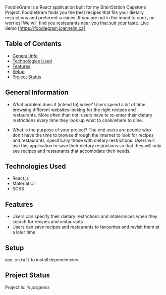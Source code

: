 
FoodieGram is a React application built for my BrainStation Capstone Project. FoodieGram finds you the best recipes that fits your dietary restrictions and preferred cuisines. If you are not in the mood to cook, no worries! We will find you restaurants near you that suit your taste. Live demo [https://foodiegram.joannelin.ca]


## Table of Contents
* [General Info](#general-information)
* [Technologies Used](#technologies-used)
* [Features](#features)
* [Setup](#setup)
* [Project Status](#project-status)


## General Information
- What problem does it (intend to) solve?
Users spend a lot of time browsing different websites looking for the right recipes and restaurants. More often than not, users have to re-enter their dietary restrictions every time they look up what to cook/where to dine.

- What is the purpose of your project?
The end users are people who don't have the time to browse through the internet to look for recipes and restaurants, specifically those with dietary restrictions. Users will use this application to save their dietary restrictions so that they will only see recipes and restaurants that accomodate their needs.



## Technologies Used 
- React.js
- Material UI 
- SCSS 


## Features
- Users can specify their dietary restrictions and intolerances when they search for recipes and restaurants 
- Users can save recipes and restaurants to favourites and revisit them at a later time


## Setup
 `npm install` to install dependencies  



## Project Status
Project is: _in progress_ 

